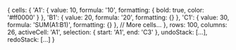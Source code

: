 {
  cells: {
    'A1': { value: 10, formula: '10', formatting: { bold: true, color: '#ff0000' } },
    'B1': { value: 20, formula: '20', formatting: {} },
    'C1': { value: 30, formula: 'SUM(A1:B1)', formatting: {} },
    // More cells...
  },
  rows: 100,
  columns: 26,
  activeCell: 'A1',
  selection: { start: 'A1', end: 'C3' },
  undoStack: [...],
  redoStack: [...]
}